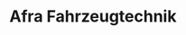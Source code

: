 ---
title: "Afra Fahrzeugtechnik"
url: /voerde-niederrhein/afra-fahrzeugtechnik/
shop: Autoteile
---